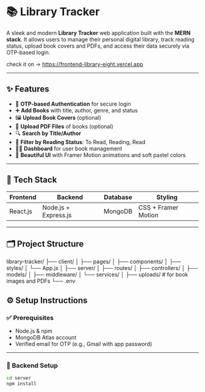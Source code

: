 # 📚 Library Tracker

A sleek and modern **Library Tracker** web application built with the **MERN stack**. It allows users to manage their personal digital library, track reading status, upload book covers and PDFs, and access their data securely via OTP-based login.

check it on -> https://frontend-library-eight.vercel.app

---

## ✨ Features

- 📩 **OTP-based Authentication** for secure login
- ➕ **Add Books** with title, author, genre, and status
- 🖼️ **Upload Book Covers** (optional)
- 📄 **Upload PDF Files** of books (optional)
- 🔍 **Search by Title/Author**
- 🎯 **Filter by Reading Status**: To Read, Reading, Read
- 👩‍💼 **Dashboard** for user book management
- 🎨 **Beautiful UI** with Framer Motion animations and soft pastel colors

---

## 🧰 Tech Stack

| Frontend | Backend | Database | Styling |
|----------|---------|----------|---------|
| React.js | Node.js + Express.js | MongoDB | CSS + Framer Motion |

---

## 🗂️ Project Structure
library-tracker/
├── client/
│ ├── pages/
│ ├── components/
│ ├── styles/
│ └── App.js
│
├── server/
│ ├── routes/
│ ├── controllers/
│ ├── models/
│ ├── middleware/
│ └── services/
│
├── uploads/ # for book images and PDFs
└── .env



## ⚙️ Setup Instructions

### ✅ Prerequisites

- Node.js & npm
- MongoDB Atlas account
- Verified email for OTP (e.g., Gmail with app password)

---

### 🔧 Backend Setup

```bash
cd server
npm install
